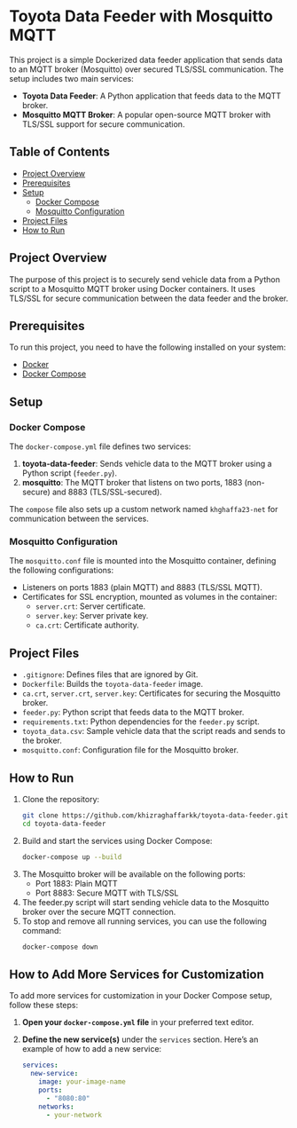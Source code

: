 # Toyota Data Feeder with Mosquitto MQTT

This project is a simple Dockerized data feeder application that sends data to an MQTT broker (Mosquitto) over secured TLS/SSL communication. The setup includes two main services:
- **Toyota Data Feeder**: A Python application that feeds data to the MQTT broker.
- **Mosquitto MQTT Broker**: A popular open-source MQTT broker with TLS/SSL support for secure communication.

## Table of Contents
- [Project Overview](#project-overview)
- [Prerequisites](#prerequisites)
- [Setup](#setup)
  - [Docker Compose](#docker-compose)
  - [Mosquitto Configuration](#mosquitto-configuration)
- [Project Files](#project-files)
- [How to Run](#how-to-run)

## Project Overview

The purpose of this project is to securely send vehicle data from a Python script to a Mosquitto MQTT broker using Docker containers. It uses TLS/SSL for secure communication between the data feeder and the broker.

## Prerequisites

To run this project, you need to have the following installed on your system:

- [Docker](https://www.docker.com/)
- [Docker Compose](https://docs.docker.com/compose/)

## Setup

### Docker Compose

The `docker-compose.yml` file defines two services:
1. **toyota-data-feeder**: Sends vehicle data to the MQTT broker using a Python script (`feeder.py`).
2. **mosquitto**: The MQTT broker that listens on two ports, 1883 (non-secure) and 8883 (TLS/SSL-secured).

The `compose` file also sets up a custom network named `khghaffa23-net` for communication between the services.

### Mosquitto Configuration

The `mosquitto.conf` file is mounted into the Mosquitto container, defining the following configurations:
- Listeners on ports 1883 (plain MQTT) and 8883 (TLS/SSL MQTT).
- Certificates for SSL encryption, mounted as volumes in the container:
  - `server.crt`: Server certificate.
  - `server.key`: Server private key.
  - `ca.crt`: Certificate authority.

## Project Files

- `.gitignore`: Defines files that are ignored by Git.
- `Dockerfile`: Builds the `toyota-data-feeder` image.
- `ca.crt`, `server.crt`, `server.key`: Certificates for securing the Mosquitto broker.
- `feeder.py`: Python script that feeds data to the MQTT broker.
- `requirements.txt`: Python dependencies for the `feeder.py` script.
- `toyota_data.csv`: Sample vehicle data that the script reads and sends to the broker.
- `mosquitto.conf`: Configuration file for the Mosquitto broker.

## How to Run

1. Clone the repository:
   ```bash
   git clone https://github.com/khizraghaffarkk/toyota-data-feeder.git
   cd toyota-data-feeder
2. Build and start the services using Docker Compose:
   ```bash
   docker-compose up --build

3. The Mosquitto broker will be available on the following ports:
   - Port 1883: Plain MQTT
   - Port 8883: Secure MQTT with TLS/SSL
4. The feeder.py script will start sending vehicle data to the Mosquitto broker over the secure MQTT connection.
5. To stop and remove all running services, you can use the following command:
   ```bash
   docker-compose down
## How to Add More Services for Customization

To add more services for customization in your Docker Compose setup, follow these steps:

1. **Open your `docker-compose.yml` file** in your preferred text editor.

2. **Define the new service(s)** under the `services` section. Here’s an example of how to add a new service:

   ```yaml
   services:
     new-service:
       image: your-image-name
       ports:
         - "8080:80"
       networks:
         - your-network
